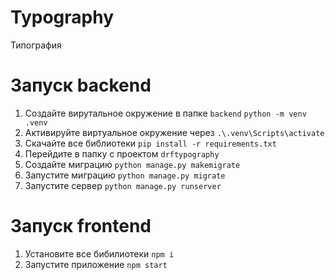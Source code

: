 # Typography

Типография

# Запуск backend

1. Создайте вирутальное окружение в папке `backend` `python -m venv .venv`
2. Активируйте виртуальное окружение через `.\.venv\Scripts\activate`
3. Скачайте все библиотеки `pip install -r requirements.txt`
4. Перейдите в папку с проектом `drftypography`
5. Создайте миграцию `python manage.py makemigrate`
6. Запустите миграцию `python manage.py migrate`
7. Запустите сервер `python manage.py runserver`

# Запуск frontend

1. Установите все бибилиотеки `npm i`
2. Запустите приложение `npm start`
